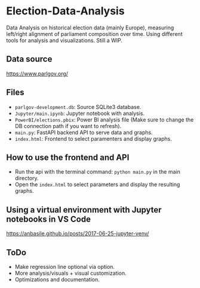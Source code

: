 # Election-Data-Analysis
Data Analysis on historical election data (mainly Europe), measuring left/right alignment of parliament composition over time. Using different tools for analysis and visualizations. Still a WIP.


## Data source
https://www.parlgov.org/

## Files
- `parlgov-development.db`: Source SQLite3 database.
- `Jupyter/main.ipynb`: Jupyter notebook with analysis.
- `PowerBI/elections.pbix`: Power BI analysis file (Make sure to change the DB connection path if you want to refresh).
- `main.py`: FastAPI backend API to serve data and graphs.
- `index.html`: Frontend to select paramenters and display graphs.

## How to use the frontend and API
- Run the api with the terminal command: `python main.py` in the main directory.
- Open the `index.html` to select parameters and display the resulting graphs.


## Using a virtual environment with Jupyter notebooks in VS Code
https://anbasile.github.io/posts/2017-06-25-jupyter-venv/


## ToDo
- Make regression line optional via option.
- More analysis/visuals + visual customization.
- Optimizations and documentation.
